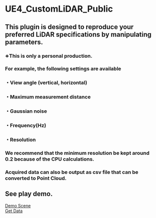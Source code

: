 # UE4_CustomLiDAR_Public

## This plugin is designed to reproduce your preferred LiDAR specifications by manipulating parameters.<br>
### ※This is only a personal production.

### For example, the following settings are available<br>
### ・View angle (vertical, horizontal)<br>
### ・Maximum measurement distance<br>
### ・Gaussian noise<br>
### ・Frequency(Hz)<br>
### ・Resolution<br>

### We recommend that the minimum resolution be kept around 0.2 because of the CPU calculations.

### Acquired data can also be output as csv file that can be converted to Point Cloud.

## See play demo.
[Demo Scene](https://youtu.be/NZDO0s5qUvg)<br>
[Get Data](https://youtu.be/8S0PgrzXvkg)

